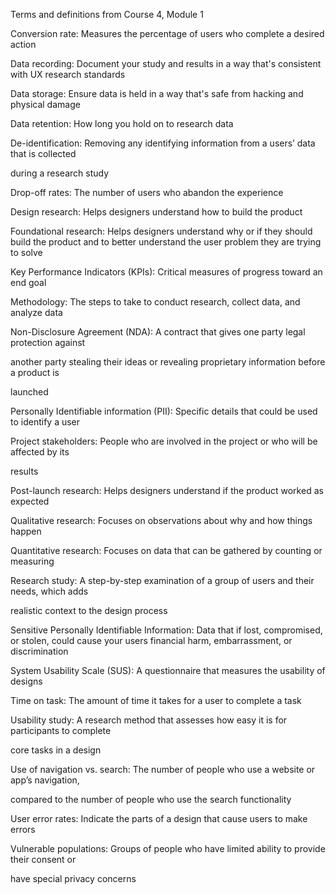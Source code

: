 Terms and definitions from Course 4, Module 1

Conversion rate: Measures the percentage of users who complete a desired action

Data recording: Document your study and results in a way that's consistent with UX research standards

Data storage: Ensure data is held in a way that's safe from hacking and physical damage

Data retention: How long you hold on to research data

De-identification: Removing any identifying information from a users’ data that is collected

during a research study

Drop-off rates: The number of users who abandon the experience

Design research: Helps designers understand how to build the product

Foundational research: Helps designers understand why or if they should build the product and to better understand the user problem they are trying to solve

Key Performance Indicators (KPIs): Critical measures of progress toward an end goal

Methodology: The steps to take to conduct research, collect data, and analyze data

Non-Disclosure Agreement (NDA): A contract that gives one party legal protection against

another party stealing their ideas or revealing proprietary information before a product is

launched

Personally Identifiable information (PII): Specific details that could be used to identify a user

Project stakeholders: People who are involved in the project or who will be affected by its

results

Post-launch research: Helps designers understand if the product worked as expected 

Qualitative research: Focuses on observations about why and how things happen

Quantitative research: Focuses on data that can be gathered by counting or measuring 

Research study: A step-by-step examination of a group of users and their needs, which adds

realistic context to the design process

Sensitive Personally Identifiable Information: Data that if lost, compromised, or stolen, could cause your users financial harm, embarrassment, or discrimination

System Usability Scale (SUS): A questionnaire that measures the usability of designs

Time on task: The amount of time it takes for a user to complete a task

Usability study: A research method that assesses how easy it is for participants to complete

core tasks in a design

Use of navigation vs. search: The number of people who use a website or app’s navigation,

compared to the number of people who use the search functionality

User error rates: Indicate the parts of a design that cause users to make errors

Vulnerable populations: Groups of people who have limited ability to provide their consent or

have special privacy concerns